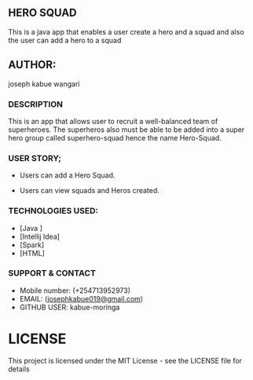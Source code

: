 ## HERO SQUAD
This is a java app that enables a user create a hero and a squad and also the user can add a hero to a squad

## AUTHOR:
joseph kabue wangari

### DESCRIPTION


This is an app that allows user to recruit a well-balanced team of superheroes. The superheros also must be able to be added into a super hero group called superhero-squad hence the name Hero-Squad.



### USER STORY;
* Users can add a Hero Squad.

* Users can view squads and Heros created.

### TECHNOLOGIES USED:

* [Java ]
* [Intellij Idea]
* [Spark]
* [HTML]

###  SUPPORT & CONTACT

* Mobile number: (+254713952973)
* EMAIL: (josephkabue019@gmail.com)
*  GITHUB USER: kabue-moringa
# LICENSE
This project is licensed under the MIT License - see the LICENSE file for details